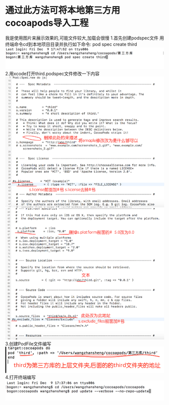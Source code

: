 # 通过此方法可将本地第三方用cocoapods导入工程
我是使用图片来展示效果的,可能文件较大,加载会很慢
1.首先创建podspec文件
用终端命令cd到本地项目目录并执行如下命令:
pod spec create third
![效果gif](https://github.com/wangzhansheng1224/cocoapods/blob/master/1.png)
2.用xcode打开third.podspec文件修改一下内容
![效果gif](https://github.com/wangzhansheng1224/cocoapods/blob/master/2.png)
![效果gif](https://github.com/wangzhansheng1224/cocoapods/blob/master/3.png)
3.创建PodFile文件编写
![效果gif](https://github.com/wangzhansheng1224/cocoapods/blob/master/4.png)
4.打开终端编写
![效果gif](https://github.com/wangzhansheng1224/cocoapods/blob/master/5.png)
